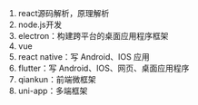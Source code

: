 1. react源码解析，原理解析
2. node.js开发
3. electron：构建跨平台的桌面应用程序框架
4. vue
5. react native：写 Android、IOS 应用
6. flutter：写 Android、IOS、网页、桌面应用程序
7. qiankun：前端微框架
8. uni-app：多端框架